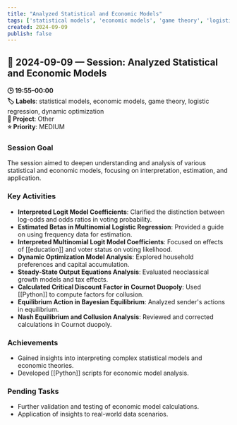 ```yaml
---
title: "Analyzed Statistical and Economic Models"
tags: ['statistical models', 'economic models', 'game theory', 'logistic regression', 'dynamic optimization']
created: 2024-09-09
publish: false
---
```


## 📅 2024-09-09 — Session: Analyzed Statistical and Economic Models

**🕒 19:55–00:00**  
**🏷️ Labels**: statistical models, economic models, game theory, logistic regression, dynamic optimization  
**📂 Project**: Other  
**⭐ Priority**: MEDIUM  


### Session Goal
The session aimed to deepen understanding and analysis of various statistical and economic models, focusing on interpretation, estimation, and application.

### Key Activities
- **Interpreted Logit Model Coefficients**: Clarified the distinction between log-odds and odds ratios in voting probability.
- **Estimated Betas in Multinomial Logistic Regression**: Provided a guide on using frequency data for estimation.
- **Interpreted Multinomial Logit Model Coefficients**: Focused on effects of [[education]] and voter status on voting likelihood.
- **Dynamic Optimization Model Analysis**: Explored household preferences and capital accumulation.
- **Steady-State Output Equations Analysis**: Evaluated neoclassical growth models and tax effects.
- **Calculated Critical Discount Factor in Cournot Duopoly**: Used [[Python]] to compute factors for collusion.
- **Equilibrium Action in Bayesian Equilibrium**: Analyzed sender's actions in equilibrium.
- **Nash Equilibrium and Collusion Analysis**: Reviewed and corrected calculations in Cournot duopoly.

### Achievements
- Gained insights into interpreting complex statistical models and economic theories.
- Developed [[Python]] scripts for economic model analysis.

### Pending Tasks
- Further validation and testing of economic model calculations.
- Application of insights to real-world data scenarios.
